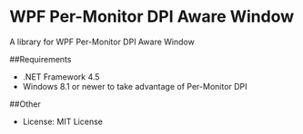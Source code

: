 ﻿WPF Per-Monitor DPI Aware Window
================================

A library for WPF Per-Monitor DPI Aware Window

##Requirements

 * .NET Framework 4.5
 * Windows 8.1 or newer to take advantage of Per-Monitor DPI

##Other

 - License: MIT License